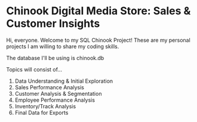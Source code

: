 # Chinook Digital Media Store: Sales & Customer Insights

Hi, everyone. Welcome to my SQL Chinook Project!
These are my personal projects I am willing to share my coding skills.

The database I'll be using is chinook.db

Topics will consist of...
1. Data Understanding & Initial Exploration
2. Sales Performance Analysis
3. Customer Analysis & Segmentation
4. Employee Performance Analysis
5. Inventory/Track Analysis
6. Final Data for Exports
